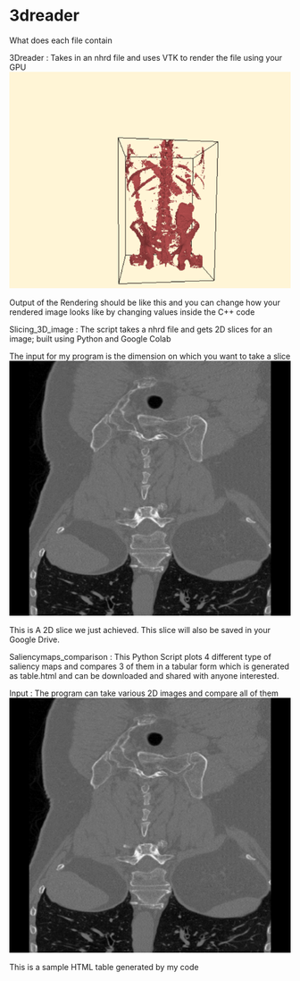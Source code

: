 # 3dreader
What does each file contain


3Dreader : Takes in an nhrd file and uses VTK to render the file using your GPU
![input](https://github.com/higgsboson1209/Playing-with-3D-images/blob/main/githubupload.png)


Output of the Rendering should be like this and you can change how your rendered image looks like by changing values inside the C++ code 


Slicing_3D_image : The script takes a nhrd file and gets 2D slices for an image; built using Python and Google Colab

The input for my program is the dimension on which you want to take a slice 
![input](https://github.com/higgsboson1209/Playing-with-3D-images/blob/main/test.png)

This is A 2D slice we just achieved. This slice will also be saved in your Google Drive.



Saliencymaps_comparison : This Python Script plots 4 different type of saliency maps and compares 3 of them in a tabular form which is generated as table.html and can be downloaded and shared with anyone interested.

Input : The program can take various 2D images and compare all of them 
![input](https://github.com/higgsboson1209/Playing-with-3D-images/blob/main/test.png)



This is a sample HTML table generated by my code 

